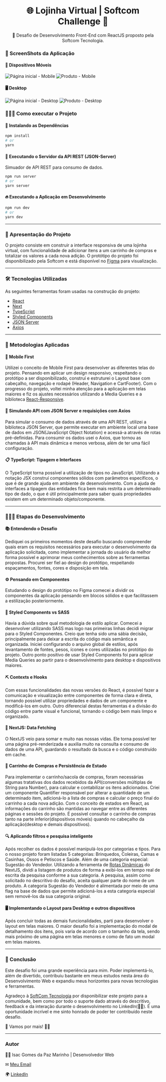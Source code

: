 <h1 align="center">
  🌐 Lojinha Virtual | Softcom Challenge 📁
</h1>
<p align="center">🚀 Desafio de Desenvolvimento Front-End com ReactJS proposto 
pela Softcom Tecnologia.</p>

### 📸 ScreenShots da Aplicação
#### 📱 Dispositivos Móveis 
<img src="/public/screenshots/home-mobile.png" alt="Página inicial - Mobile"/>
<img src="/public/screenshots/product-mobile.png" alt="Produto - Mobile"/>

#### 🖥 Desktop
<img src="/public/screenshots/home-desktop.png" alt="Página inicial - Desktop"/>
<img src="/public/screenshots/product-desktop.png" alt="Produto - Desktop"/>

### 🏃🏻‍♂️ Como executar o Projeto

#### 🔧 Instalando as Dependências
```bash
npm install
# or
yarn 
```

#### 🎲 Executando o Servidor da API REST (JSON-Server)
Simuador de API REST para consumo de dados.
```bash
npm run server
# or
yarn server 
```

#### 🔥 Executando a Aplicação em Desenvolvimento
```bash
npm run dev
# or
yarn dev 
```


***

### 🏪 Apresentação do Projeto
O projeto consiste em construir a interface responsiva de uma lojinha virtual, 
com funcionalidade de adicionar itens a um carrinho de compras e totalizar os 
valores a cada nova adição. O protótipo do projeto foi disponibilizado pela 
Softcom e está disponível no [Figma](https://www.figma.com/file/ebcFb6dxwj4JkN7vENzgeQ/%5BSoftcom%5D-Desafio-UX?node-id=58%3A2096) para visualização.

***

### 🛠 Tecnologias Utilizadas

As seguintes ferramentas foram usadas na construção do projeto:
- [React](https://pt-br.reactjs.org/)
- [Next](https://nextjs.org/)
- [TypeScript](https://www.typescriptlang.org/)
- [Styled Components](https://www.styled-components.com/)
- [JSON Server](https://github.com/typicode/json-server)
- [Axios](https://axios-http.com/)

***

### 🚀 Metodologias Aplicadas

#### 📱 Mobile First

Utilizei o conceito de Mobile First para desenvolver as diferentes telas do
projeto. Pensando em aplicar um design responsivo, respeitando o protótipo a ser
disponibilizado, construí e estruturei o Layout base com cabeçalho, navegação e 
rodapé (Header, Navigation e CartFooter). Com o progresso do projeto, voltei minha
atenção para a aplicação em telas maiores e fiz os ajustes necessários utilizando 
a Media Queries e a biblioteca [React-Responsive](https://www.npmjs.com/package/react-responsive).

#### 🎲 Simulando API com JSON Server e requisições com Axios
    
Para simular o consumo de dados através de uma API REST, utilizei a biblioteca
JSON Server, que permite executar em ambiente local uma base de dados em 
JSON(JavaScript Object Notation) e acessá-a através de rotas pré-definidas. Para
consumir os dados usei o Axios, que tornou as chamadas à API mais dinâmica e menos 
verbosa, além de ter uma fácil configuração.


#### 📋 TypeScript: Tipagem e Interfaces
    
O TypeScript torna possível a utilização de tipos no JavaScript. Utilizando 
a notação JSX construí componentes sólidos com parâmetros específicos, o que
é de grande ajuda em ambiente de desenvolvimento. Com a ajuda de interfaces
a tipagem das entidades fica bem mais restrita a um determinado tipo de dado,
o que é útil principalmente para saber quais propriedades existem em um 
determinado objeto/componente.

***

### 🧗🏻‍♂️ Etapas do Desenvolvimento

#### 📚 Entendendo o Desafio

Dediquei os primeiros momentos deste desafio buscando compreender quais eram os requisitos necessários para executar o desenvolvimento da aplicação solicitada,
como implementar a jornada do usuário da melhor forma possível e aprimorar meus conhecimentos sobre as ferramentas propostas. Procurei ser fiel ao design do protótipo, respeitando espaçamentos, fontes, cores e disposição em tela.
    
#### ⚙ Pensando em Componentes
Estudando o design do protótipo no Figma comecei a dividir os componentes da aplicação pensando em blocos sólidos e que facilitassem a estilização posteriormente. 

#### 🎨 Styled Components vs SASS
Havia a dúvida sobre qual metodologia de estilo aplicar. Comecei a desenvolver utilizando SASS mas logo nas primeiras linhas decidi migrar para o Styled Componentes. Creio que tenha sido uma sábia decisão, principalmente para deixar a escrita do código mais semântica e organizada. Iniciei configurando o arquivo global de estilos, após levantamento de fontes, pesos, ícones e cores utilizadas no protótipo do projeto. Outro ponto positivo de usar Styled Components foi para aplicar Media Queries ao partir para o desenvolvimento para desktop e dispositivos maiores. 

#### ⛏ Contexts e Hooks
Com essas funcionalidades das novas versões do React, é possível fazer a comunicação e visualização entre componentes de forma clara e direta, tornando possível utilizar propriedades e dados de um componente e modificá-los em outro. Outro diferencial destas ferramentas é a divisão do código entre parte visual e funcional, tornando o código bem mais limpo e organizado.

#### 📩 NextJS: Data Fetching
O NextJS veio para somar e muito nas nossas vidas. Ele torna possível ter uma página pré-renderizada e auxilia muito na consulta e consumo de dados de uma API, guardando o resultado da busca e o código construído em cache.

#### 🛒 Carrinho de Compras e Persistência de Estado
Para implementar o carrinho/sacola de compras, foram necessárias algumas tratativas dos dados recebidos da API(conversões múltiplas de String para Number), para calcular e contabilizar os itens adicionados. Criei um componente Quantifier responsável por alterar a quantidade de um determinado item, adicioná-lo a lista de compras e calcular o preço final do carrinho a cada nova adição. Com o conceito de estados em React, as informações do carrinho são mantidas ao navegar entre as diferentes páginas e sessões do projeto. É possível consultar o carrinho de compras tanto na parte inferior(dispositivos móveis) quando no cabeçalho da aplicação(desktop e demais dispositivos).

#### 🔍 Aplicando filtros e pesquisa inteligente
Após recolher os dados é possível manipulá-los por categorias e tipos. Para o nosso projeto foram listadas 5 categorias: Brinquedos, Coleiras, Camas e Casinhas, Ossos e Petiscos e Saúde. Além de uma categoria especial: Sugestão do Vendedor. Utilizando a ferramenta de [Rotas Dinâmicas](https://nextjs.org/docs/routing/dynamic-routes) do NextJS, dividi a listagem de produtos de forma a exibi-los em tempo real de escrita da pesquisa conforme a sua categoria. A pesquisa, assim como solicitado no descritivo do desafio, aceita qualquer parte do nome de um produto. A categoria Sugestão do Vendedor é alimentada por meio de uma flag na base de dados que permite adicioná-los a esta categoria especial sem removê-los da sua categoria original.

#### 🖥 Implementando o Layout para Desktop e outros dispositivos
Após concluir todas as demais funcionalidades, parti para desenvolver o layout em telas maiores. O maior desafio foi a implementação do modal de detalhamento dos itens, pois varia de acordo com o tamanho da tela, sendo mais próximo de uma página em telas menores e como de fato um modal em telas maiores.

***

### 🥳 Conclusão
Este desafio foi uma grande experiência para mim. Poder implementá-lo, além de divertido, contribuiu bastante em meus estudos nesta área do Desenvolvimento Web e expandiu meus horizontes para novas tecnologias e ferramentas. 

Agradeço à [SoftCom Tecnologia](https://github.com/softcomtecnologia) por disponibilizar este projeto para a comunidade, bem como por todo o suporte dado através do descritivo, feedback e da interação durante o desenvolvimento no LinkedIn(🤝🏻). É uma oportunidade incrível e me sinto honrado de poder ter contribuído neste desafio. 

🚀 Vamos por mais! 🖖🏻

***

### Autor
👨‍💻 Isac Gomes da Paz Marinho | Desenvolvedor Web

✉ [ Meu Email](mailto:isacgomesp@gmail.com)

🌍 [LinkedIn](https://www.linkedin.com/in/isacgpaz/)

